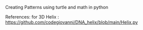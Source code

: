 Creating Patterns using turtle and math in python


References:
for 3D Helix : https://github.com/codegiovanni/DNA_helix/blob/main/Helix.py
